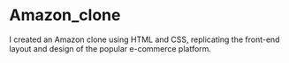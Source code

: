 # Amazon_clone
I created an Amazon clone using HTML and CSS, replicating the front-end layout and design of the popular e-commerce platform. 
